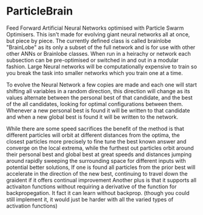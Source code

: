 # ParticleBrain
Feed Forward Artificial Neural Networks optimised with Particle Swarm Optimisers. 
This isn't made for evolving giant neural networks all at once, but piece by piece.
The currently defined class is called brainlobe "BrainLobe" as its only a subset of the full network and is for use with other other ANNs or Brainlobe classes.
When run in a heirachy or network each subsection can be pre-optimised or switched in and out in a modular fashion.
Large Neural networks will be computationally expensive to train so you break the task into smaller networks which you train one at a time.

To evolve the Neural Network a few copies are made and each one will start shifting all variables in a random direction,
this direction will change as its values alternate between the personal best of that candidate,
and the best of the all candidates, looking for optimal configurations between them.
Whenever a new personal best is found it will be written to that candidate and when a new global best is found it will be written to the network.

While there are some speed sacrifices the benefit of the method is that different particles will orbit at different distances from the optima,
the closest particles more precisely to fine tune the best known answer and converge on the local extrema,
while the furthest out particles orbit around their personal best and global best at great speeds and distances
jumping around rapidly sweeping the surrounding space for different inputs with potential better solutions,
If one is found all particles from the prior best will accelerate in the direction of the new best, continuing to travel down the graident if it offers continual improvement
Another plus is that it supports all activaiton functions without requiring a derivative of the function for backpropegation.
It fact it can learn without backprop. (though you could still implement it, it would just be harder with all the varied types of activation functions)
